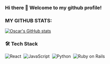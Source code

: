 ### Hi there 👋  Welcome to my github profile!

<!--
**oscar8a/oscar8a** is a ✨ _special_ ✨ repository because its `README.md` (this file) appears on your GitHub profile.

Here are some ideas to get you started:

- 🔭 I’m currently working on ...
- 🌱 I’m currently learning ...
- 👯 I’m looking to collaborate on ...
- 🤔 I’m looking for help with ...
- 💬 Ask me about ...
- 📫 How to reach me: ...
- 😄 Pronouns: ...
- ⚡ Fun fact: ...
-->


### MY GITHUB STATS:
[![Oscar's GitHub stats](https://github-readme-stats.vercel.app/api?username=oscar8a&?theme=dark)](https://github.com/oscar8a/github-readme-stats)

### 🛠  Tech Stack

![React](https://img.shields.io/badge/-React-05122A?style=flat&logo=react)&nbsp;
![JavaScript](https://img.shields.io/badge/-JavaScript-05122A?style=flat&logo=javascript)&nbsp;
![Python](https://img.shields.io/badge/-Python-05122A?style=flat&logo=python)&nbsp;
![Ruby on Rails](https://img.shields.io/badge/-Ruby-05122A?style=flat&logo=ruby)&nbsp;
